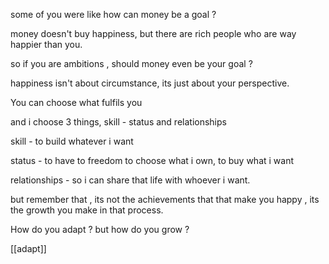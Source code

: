 some of you were like how can money be a goal ?

money doesn't buy happiness, but there are rich people who are way happier than you. 

so if you are ambitions , should money even be your goal ? 

happiness isn't about circumstance, its just about your perspective.

You can choose what fulfils you

and i choose 3 things, skill - status and relationships 

skill - to build whatever i want 

status - to have to freedom to choose what i own, to buy what i want 

relationships - so i can share that life with whoever i want. 

but remember that , its not the achievements that that make you happy , its the growth you make in that process.

How do you adapt ? but how do you grow ?

[[adapt]]

